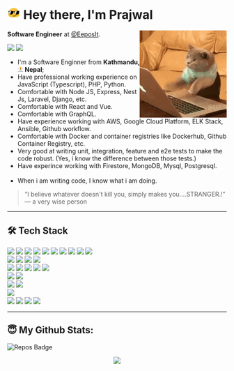 <h1><img src="blob-sunglasses.gif" width="30"/> Hey there, I'm Prajwal</h1>

<img align='right' src='cat.gif' width='200'>

**Software Engineer** at [@EeposIt](https://www.eeposit.com/).

<a href="https://www.linkedin.com/in/pjmessi/"><img src="https://img.shields.io/badge/linkedin-0077B5.svg?style=for-the-badge&logo=linkedin&logoColor=white"></a>
<a href="mailto:pjmessi25@gmail.com"><img src="https://img.shields.io/badge/e‑mail-D14836.svg?style=for-the-badge&logo=GMail&logoColor=white"></a>

<ul>
  <li>I'm a Software Enginner from <b>Kathmandu, <img src="swoyambhu.svg" width="13"/> Nepal</b>;</li>
  <li>Have professional working experience on JavaScript (Typescript), PHP, Python.</li>
  <li>Comfortable with Node JS, Express, Nest Js, Laravel, Django, etc.</li>
  <li>Comfortable with React and Vue.</i>
  <li>Comfortable with GraphQL.</i>
  <li>Have experience working with AWS, Google Cloud Platform, ELK Stack, Ansible, Github workflow.</li>
  <li>Comfortable with Docker and container registries like Dockerhub, Github Container Registry, etc.</li>
  <li>Very good at writing unit, integration, feature and e2e tests to make the code robust. (Yes, i know the difference between those tests.)</li>
  <li>Have experince working with Firestore, MongoDB, Mysql, Postgresql.</li>
  <br/>
  <li>When i am writing code, I know what i am doing.</li>
</ul>

> “I believe whatever doesn't kill you, simply makes you....STRANGER.!”
― a very wise person

---

## 🛠 Tech Stack

<p>
    <img src="https://img.shields.io/badge/docker-%230db7ed.svg?style=for-the-badge&logo=docker&logoColor=white"/>
    <img src="https://img.shields.io/badge/AWS-%23FF9900.svg?style=for-the-badge&logo=amazon-aws&logoColor=white"/>
    <img src="https://img.shields.io/badge/ansible-%231A1918.svg?style=for-the-badge&logo=ansible&logoColor=white"/>
    <img src="https://img.shields.io/badge/github-%23121011.svg?style=for-the-badge&logo=github&logoColor=white"/>
    <img src="https://img.shields.io/badge/GoogleCloud-%234285F4.svg?style=for-the-badge&logo=google-cloud&logoColor=white"/>
    <img src="https://img.shields.io/badge/jenkins-%232C5263.svg?style=for-the-badge&logo=jenkins&logoColor=white"/>
    <img src="https://img.shields.io/badge/nginx-%23009639.svg?style=for-the-badge&logo=nginx&logoColor=white"/>
    <img src="https://img.shields.io/badge/apache-%23D42029.svg?style=for-the-badge&logo=apache&logoColor=white"/>
    <img src="https://img.shields.io/badge/firebase-%23039BE5.svg?style=for-the-badge&logo=firebase"/>
    <img src="https://img.shields.io/badge/-ElasticSearch-005571?style=for-the-badge&logo=elasticsearch"/></br>
    <img src="https://img.shields.io/badge/javascript-%23323330.svg?style=for-the-badge&logo=javascript&logoColor=%23F7DF1E"/>
    <img src="https://img.shields.io/badge/typescript-%23007ACC.svg?style=for-the-badge&logo=typescript&logoColor=white"/>
    <img src="https://img.shields.io/badge/php-%23777BB4.svg?style=for-the-badge&logo=php&logoColor=white"/>
    <img src="https://img.shields.io/badge/python-3670A0?style=for-the-badge&logo=python&logoColor=ffdd54"/></br>
    <img src="https://img.shields.io/badge/express.js-%23404d59.svg?style=for-the-badge&logo=express&logoColor=%2361DAFB"/>
    <img src="https://img.shields.io/badge/nestjs-%23E0234E.svg?style=for-the-badge&logo=nestjs&logoColor=white"/>
    <img src="https://img.shields.io/badge/laravel-%23FF2D20.svg?style=for-the-badge&logo=laravel&logoColor=white"/>
    <img src="https://img.shields.io/badge/django-%23092E20.svg?style=for-the-badge&logo=django&logoColor=white"/>
    <img src="https://img.shields.io/badge/node.js-6DA55F?style=for-the-badge&logo=node.js&logoColor=white"/></br>
    <img src="https://img.shields.io/badge/vuejs-%2335495e.svg?style=for-the-badge&logo=vuedotjs&logoColor=%234FC08D"/>
    <img src="https://img.shields.io/badge/react-%2320232a.svg?style=for-the-badge&logo=react&logoColor=%2361DAFB"/></br>
    <img src="https://img.shields.io/badge/-jest-%23C21325?style=for-the-badge&logo=jest&logoColor=white"/>
    <img src="https://img.shields.io/badge/-mocha-%238D6748?style=for-the-badge&logo=mocha&logoColor=white"/></br>
    <img src="https://img.shields.io/badge/-GraphQL-E10098?style=for-the-badge&logo=graphql&logoColor=white"/></br>
    <img src="https://img.shields.io/badge/MongoDB-%234ea94b.svg?style=for-the-badge&logo=mongodb&logoColor=white"/>
    <img src="https://img.shields.io/badge/mysql-%2300f.svg?style=for-the-badge&logo=mysql&logoColor=white"/>
    <img src="https://img.shields.io/badge/postgres-%23316192.svg?style=for-the-badge&logo=postgresql&logoColor=white"/>
    <img src="https://img.shields.io/badge/firebase-%23039BE5.svg?style=for-the-badge&logo=firebase"/>
</p>

---

## 😇 My Github Stats:

![Repos Badge](https://badges.pufler.dev/repos/pjmessi?style=for-the-badge)

<p align = "center">
  <img src = "https://github-readme-stats.vercel.app/api?username=PJMessi&show_icons=true&theme=algolia&line_height=27">
</p>
